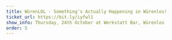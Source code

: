 ```yaml
---
title: WürenLOL - Something’s Actually Happening in Würenlos!
ticket_url: https://bit.ly/iyfwl1
show_info: Thursday, 24th October at Werkstatt Bar, Würenlos
order: 5
---
```

